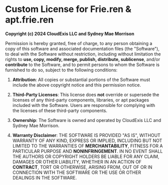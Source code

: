 # Custom License for Frie.ren & apt.frie.ren

**Copyright (c) 2024 CloudExis LLC and Sydney Mae Morrison**

Permission is hereby granted, free of charge, to any person obtaining a copy of this software and associated documentation files (the "Software"), to deal with the Software without restriction, including without limitation the rights to **use, copy, modify, merge, publish, distribute, sublicense**, and/or **contribute** to the Software, and to permit persons to whom the Software is furnished to do so, subject to the following conditions:

1. **Attribution**: All copies or substantial portions of the Software must include the above copyright notice and this permission notice.

2. **Third-Party Licenses**: This license does **not** override or supersede the licenses of any third-party components, libraries, or apt packages included with the Software. Users are responsible for complying with the licenses of these third-party components.

3. **Ownership**: The Software is owned and operated by CloudExis LLC and Sydney Mae Morrison.

4. **Warranty Disclaimer**: THE SOFTWARE IS PROVIDED "AS IS", WITHOUT WARRANTY OF ANY KIND, EXPRESS OR IMPLIED, INCLUDING BUT NOT LIMITED TO THE WARRANTIES OF **MERCHANTABILITY**, FITNESS FOR A PARTICULAR PURPOSE AND **NONINFRINGEMENT**. IN NO EVENT SHALL THE AUTHORS OR COPYRIGHT HOLDERS BE LIABLE FOR ANY CLAIM, DAMAGES OR OTHER LIABILITY, WHETHER IN AN ACTION OF **CONTRACT**, TORT OR OTHERWISE, ARISING FROM, OUT OF OR IN CONNECTION WITH THE SOFTWARE OR THE USE OR OTHER DEALINGS IN THE SOFTWARE.
